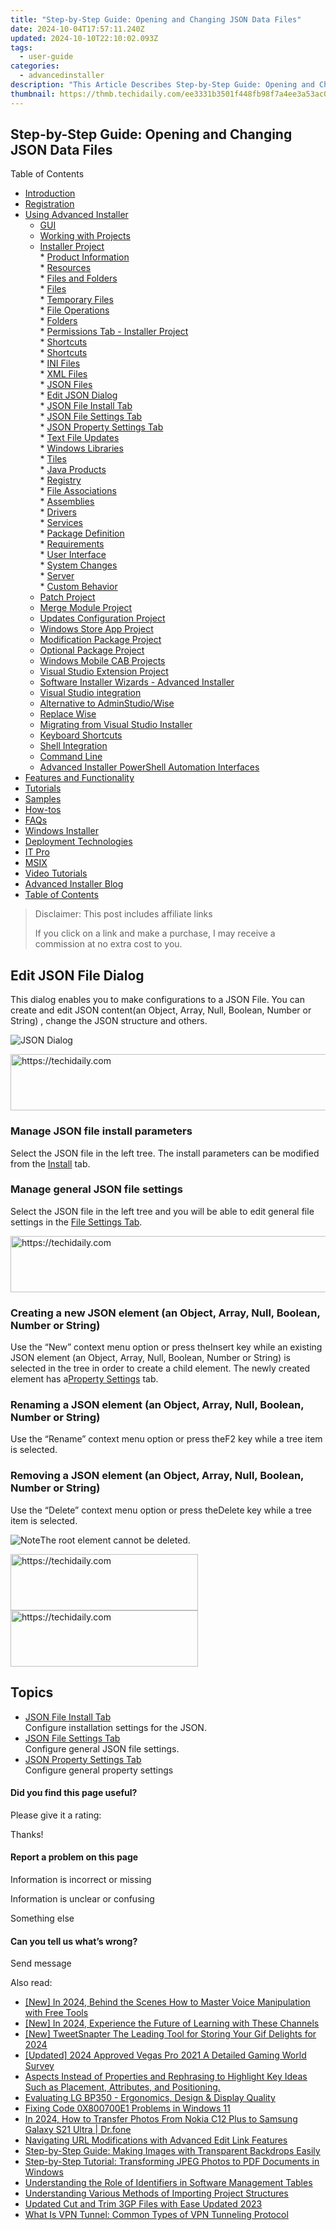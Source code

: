 ```yaml
---
title: "Step-by-Step Guide: Opening and Changing JSON Data Files"
date: 2024-10-04T17:57:11.240Z
updated: 2024-10-10T22:10:02.093Z
tags:
  - user-guide
categories:
  - advancedinstaller
description: "This Article Describes Step-by-Step Guide: Opening and Changing JSON Data Files"
thumbnail: https://thmb.techidaily.com/ee3331b3501f448fb98f7a4ee3a53ac099c1c123c857eac1255a179cf5757415.jpg
---
```


## Step-by-Step Guide: Opening and Changing JSON Data Files

Table of Contents

* [Introduction](https://tools.techidaily.com/advancedinstaller/products/)
* [Registration](https://tools.techidaily.com/advancedinstaller/products/)
* [Using Advanced Installer](https://tools.techidaily.com/advancedinstaller/products/)  
   * [GUI](https://tools.techidaily.com/advancedinstaller/products/)  
   * [Working with Projects](https://tools.techidaily.com/advancedinstaller/products/)  
   * [Installer Project](https://tools.techidaily.com/advancedinstaller/products/)  
         * [Product Information](https://tools.techidaily.com/advancedinstaller/products/)  
         * [Resources](https://tools.techidaily.com/advancedinstaller/products/)  
                  * [Files and Folders](https://tools.techidaily.com/advancedinstaller/products/)  
                              * [Files](https://tools.techidaily.com/advancedinstaller/products/)  
                              * [Temporary Files](https://tools.techidaily.com/advancedinstaller/products/)  
                              * [File Operations](https://tools.techidaily.com/advancedinstaller/products/)  
                              * [Folders](https://tools.techidaily.com/advancedinstaller/products/)  
                              * [Permissions Tab - Installer Project](https://tools.techidaily.com/advancedinstaller/products/)  
                              * [Shortcuts](https://tools.techidaily.com/advancedinstaller/products/)  
                              * [Shortcuts](https://tools.techidaily.com/advancedinstaller/products/)  
                              * [INI Files](https://tools.techidaily.com/advancedinstaller/products/)  
                              * [XML Files](https://tools.techidaily.com/advancedinstaller/products/)  
                              * [JSON Files](https://tools.techidaily.com/advancedinstaller/products/)  
                                             * [Edit JSON Dialog](https://tools.techidaily.com/advancedinstaller/products/)  
                                                               * [JSON File Install Tab](https://tools.techidaily.com/advancedinstaller/products/)  
                                                               * [JSON File Settings Tab](https://tools.techidaily.com/advancedinstaller/products/)  
                                                               * [JSON Property Settings Tab](https://tools.techidaily.com/advancedinstaller/products/)  
                              * [Text File Updates](https://tools.techidaily.com/advancedinstaller/products/)  
                              * [Windows Libraries](https://tools.techidaily.com/advancedinstaller/products/)  
                  * [Tiles](https://tools.techidaily.com/advancedinstaller/products/)  
                  * [Java Products](https://tools.techidaily.com/advancedinstaller/products/)  
                  * [Registry](https://tools.techidaily.com/advancedinstaller/products/)  
                  * [File Associations](https://tools.techidaily.com/advancedinstaller/products/)  
                  * [Assemblies](https://tools.techidaily.com/advancedinstaller/products/)  
                  * [Drivers](https://tools.techidaily.com/advancedinstaller/products/)  
                  * [Services](https://tools.techidaily.com/advancedinstaller/products/)  
         * [Package Definition](https://tools.techidaily.com/advancedinstaller/products/)  
         * [Requirements](https://tools.techidaily.com/advancedinstaller/products/)  
         * [User Interface](https://tools.techidaily.com/advancedinstaller/products/)  
         * [System Changes](https://tools.techidaily.com/advancedinstaller/products/)  
         * [Server](https://tools.techidaily.com/advancedinstaller/products/)  
         * [Custom Behavior](https://tools.techidaily.com/advancedinstaller/products/)  
   * [Patch Project](https://tools.techidaily.com/advancedinstaller/products/)  
   * [Merge Module Project](https://tools.techidaily.com/advancedinstaller/products/)  
   * [Updates Configuration Project](https://tools.techidaily.com/advancedinstaller/products/)  
   * [Windows Store App Project](https://tools.techidaily.com/advancedinstaller/products/)  
   * [Modification Package Project](https://tools.techidaily.com/advancedinstaller/products/)  
   * [Optional Package Project](https://tools.techidaily.com/advancedinstaller/products/)  
   * [Windows Mobile CAB Projects](https://tools.techidaily.com/advancedinstaller/products/)  
   * [Visual Studio Extension Project](https://tools.techidaily.com/advancedinstaller/products/)  
   * [Software Installer Wizards - Advanced Installer](https://tools.techidaily.com/advancedinstaller/products/)  
   * [Visual Studio integration](https://tools.techidaily.com/advancedinstaller/products/)  
   * [Alternative to AdminStudio/Wise](https://tools.techidaily.com/advancedinstaller/products/)  
   * [Replace Wise](https://tools.techidaily.com/advancedinstaller/products/)  
   * [Migrating from Visual Studio Installer](https://tools.techidaily.com/advancedinstaller/products/)  
   * [Keyboard Shortcuts](https://tools.techidaily.com/advancedinstaller/products/)  
   * [Shell Integration](https://tools.techidaily.com/advancedinstaller/products/)  
   * [Command Line](https://tools.techidaily.com/advancedinstaller/products/)  
   * [Advanced Installer PowerShell Automation Interfaces](https://tools.techidaily.com/advancedinstaller/products/)
* [Features and Functionality](https://tools.techidaily.com/advancedinstaller/products/)
* [Tutorials](https://tools.techidaily.com/advancedinstaller/products/)
* [Samples](https://tools.techidaily.com/advancedinstaller/products/)
* [How-tos](https://tools.techidaily.com/advancedinstaller/products/)
* [FAQs](https://tools.techidaily.com/advancedinstaller/products/)
* [Windows Installer](https://tools.techidaily.com/advancedinstaller/products/)
* [Deployment Technologies](https://tools.techidaily.com/advancedinstaller/products/)
* [IT Pro](https://tools.techidaily.com/advancedinstaller/products/)
* [MSIX](https://tools.techidaily.com/advancedinstaller/products/)
* [Video Tutorials](https://tools.techidaily.com/advancedinstaller/products/)
* [Advanced Installer Blog](https://tools.techidaily.com/advancedinstaller/products/)
* [Table of Contents](https://tools.techidaily.com/advancedinstaller/products/)

>  Disclaimer: This post includes affiliate links
>
>  If you click on a link and make a purchase, I may receive a commission at no extra cost to you.
>

## Edit JSON File Dialog

This dialog enables you to make configurations to a JSON File. You can create and edit JSON content(an Object, Array, Null, Boolean, Number or String) , change the JSON structure and others.

![JSON Dialog](https://cdn.advancedinstaller.com/img/dialog/json-file.png "JSON Dialog")  

<!-- affiliate ads begin -->
<a href="https://aligracehair.sjv.io/c/5597632/1997680/19272" target="_top" id="1997680">
  <img src="//a.impactradius-go.com/display-ad/19272-1997680" border="0" alt="https://techidaily.com" width="728" height="90"/>
</a>
<img height="0" width="0" src="https://aligracehair.sjv.io/i/5597632/1997680/19272" style="position:absolute;visibility:hidden;" border="0" />
<!-- affiliate ads end -->

### Manage JSON file install parameters

 Select the JSON file in the left tree. The install parameters can be modified from the [Install](https://tools.techidaily.com/advancedinstaller/products/) tab. 

### Manage general JSON file settings

Select the JSON file in the left tree and you will be able to edit general file settings in the [File Settings Tab](https://tools.techidaily.com/advancedinstaller/products/). 

<!-- affiliate ads begin -->
<a href="https://appsumo.8odi.net/c/5597632/2037338/7443" target="_top" id="2037338">
  <img src="//a.impactradius-go.com/display-ad/7443-2037338" border="0" alt="https://techidaily.com" width="728" height="90"/>
</a>
<img height="0" width="0" src="https://appsumo.8odi.net/i/5597632/2037338/7443" style="position:absolute;visibility:hidden;" border="0" />
<!-- affiliate ads end -->

### Creating a new JSON element (an Object, Array, Null, Boolean, Number or String)

Use the “New” context menu option or press theInsert key while an existing JSON element (an Object, Array, Null, Boolean, Number or String) is selected in the tree in order to create a child element. The newly created element has a[Property Settings](https://tools.techidaily.com/advancedinstaller/products/) tab.

### Renaming a JSON element (an Object, Array, Null, Boolean, Number or String)

Use the “Rename” context menu option or press theF2 key while a tree item is selected.

### Removing a JSON element (an Object, Array, Null, Boolean, Number or String)

Use the “Delete” context menu option or press theDelete key while a tree item is selected.

![Note](https://cdn.advancedinstaller.com/svg/common/IconMessageNote.svg)The root element cannot be deleted.

<!-- affiliate ads begin -->
<a href="https://laganoo.pxf.io/c/5597632/1528681/16446" target="_top" id="1528681">
  <img src="//a.impactradius-go.com/display-ad/16446-1528681" border="0" alt="https://techidaily.com" width="300" height="90"/>
</a>
<img height="0" width="0" src="https://laganoo.pxf.io/i/5597632/1528681/16446" style="position:absolute;visibility:hidden;" border="0" />
<!-- affiliate ads end -->

<!-- affiliate ads begin -->
<a href="https://aligracehair.sjv.io/c/5597632/2036496/19272" target="_top" id="2036496">
  <img src="//a.impactradius-go.com/display-ad/19272-2036496" border="0" alt="https://techidaily.com" width="300" height="90"/>
</a>
<img height="0" width="0" src="https://aligracehair.sjv.io/i/5597632/2036496/19272" style="position:absolute;visibility:hidden;" border="0" />
<!-- affiliate ads end -->

## Topics

* [JSON File Install Tab](https://tools.techidaily.com/advancedinstaller/products/)  
Configure installation settings for the JSON.
* [JSON File Settings Tab](https://tools.techidaily.com/advancedinstaller/products/)  
Configure general JSON file settings.
* [JSON Property Settings Tab](https://tools.techidaily.com/advancedinstaller/products/)  
Configure general property settings

#### Did you find this page useful?

Please give it a rating:

 Thanks!

#### Report a problem on this page

Information is incorrect or missing

Information is unclear or confusing

Something else

#### Can you tell us what’s wrong?

Send message

<ins class="adsbygoogle"
     style="display:block"
     data-ad-format="autorelaxed"
     data-ad-client="ca-pub-7571918770474297"
     data-ad-slot="1223367746"></ins>

<ins class="adsbygoogle"
     style="display:block"
     data-ad-client="ca-pub-7571918770474297"
     data-ad-slot="8358498916"
     data-ad-format="auto"
     data-full-width-responsive="true"></ins>

<span class="atpl-alsoreadstyle">Also read:</span>
<div><ul>
<li><a href="https://article-knowledge.techidaily.com/new-in-2024-behind-the-scenes-how-to-master-voice-manipulation-with-free-tools/"><u>[New] In 2024, Behind the Scenes How to Master Voice Manipulation with Free Tools</u></a></li>
<li><a href="https://youtube-web.techidaily.com/n-2024-experience-the-future-of-learning-with-these-channels/"><u>[New] In 2024, Experience the Future of Learning with These Channels</u></a></li>
<li><a href="https://twitter-videos.techidaily.com/new-tweetsnapter-the-leading-tool-for-storing-your-gif-delights-for-2024/"><u>[New] TweetSnapter The Leading Tool for Storing Your Gif Delights for 2024</u></a></li>
<li><a href="https://fox-hovers.techidaily.com/updated-2024-approved-vegas-pro-2021-a-detailed-gaming-world-survey/"><u>[Updated] 2024 Approved Vegas Pro 2021 A Detailed Gaming World Survey</u></a></li>
<li><a href="https://fox-shield.techidaily.com/aspects-instead-of-properties-and-rephrasing-to-highlight-key-ideas-such-as-placement-attributes-and-positioning/"><u>Aspects Instead of Properties and Rephrasing to Highlight Key Ideas Such as Placement, Attributes, and Positioning.</u></a></li>
<li><a href="https://extra-lessons.techidaily.com/evaluating-lg-bp350-ergonomics-design-and-display-quality/"><u>Evaluating LG BP350 - Ergonomics, Design & Display Quality</u></a></li>
<li><a href="https://windows11.techidaily.com/fixing-code-0x800700e1-problems-in-windows-11/"><u>Fixing Code 0X800700E1 Problems in Windows 11</u></a></li>
<li><a href="https://android-transfer.techidaily.com/in-2024-how-to-transfer-photos-from-nokia-c12-plus-to-samsung-galaxy-s21-ultra-drfone-by-drfone-transfer-from-android-transfer-from-android/"><u>In 2024, How to Transfer Photos From Nokia C12 Plus to Samsung Galaxy S21 Ultra | Dr.fone</u></a></li>
<li><a href="https://fox-shield.techidaily.com/navigating-url-modifications-with-advanced-edit-link-features/"><u>Navigating URL Modifications with Advanced Edit Link Features</u></a></li>
<li><a href="https://fox-shield.techidaily.com/step-by-step-guide-making-images-with-transparent-backdrops-easily/"><u>Step-by-Step Guide: Making Images with Transparent Backdrops Easily</u></a></li>
<li><a href="https://fox-shield.techidaily.com/step-by-step-tutorial-transforming-jpeg-photos-to-pdf-documents-in-windows/"><u>Step-by-Step Tutorial: Transforming JPEG Photos to PDF Documents in Windows</u></a></li>
<li><a href="https://fox-shield.techidaily.com/understanding-the-role-of-identifiers-in-software-management-tables/"><u>Understanding the Role of Identifiers in Software Management Tables</u></a></li>
<li><a href="https://fox-shield.techidaily.com/understanding-various-methods-of-importing-project-structures/"><u>Understanding Various Methods of Importing Project Structures</u></a></li>
<li><a href="https://ai-vdieo-software.techidaily.com/updated-cut-and-trim-3gp-files-with-ease-updated-2023/"><u>Updated Cut and Trim 3GP Files with Ease Updated 2023</u></a></li>
<li><a href="https://tech-hub.techidaily.com/what-is-vpn-tunnel-common-types-of-vpn-tunneling-protocol/"><u>What Is VPN Tunnel: Common Types of VPN Tunneling Protocol</u></a></li>
</ul></div>

